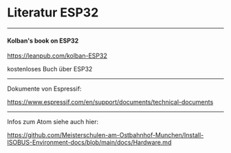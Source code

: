# Literatur ESP32

---

#### Kolban's book on ESP32

<https://leanpub.com/kolban-ESP32>

kostenloses Buch über ESP32

---

Dokumente von Espressif:

<https://www.espressif.com/en/support/documents/technical-documents>

---

Infos zum Atom siehe auch hier:

<https://github.com/Meisterschulen-am-Ostbahnhof-Munchen/Install-ISOBUS-Environment-docs/blob/main/docs/Hardware.md>
